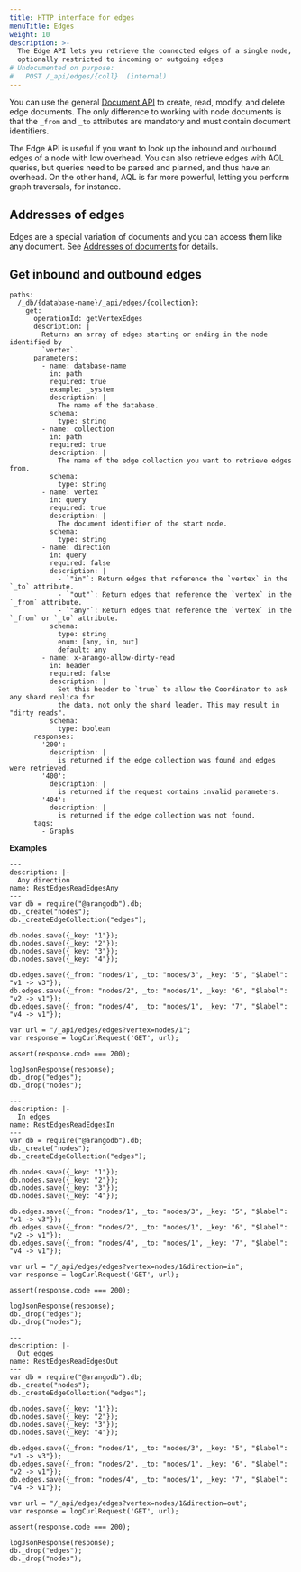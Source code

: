 ```yaml
---
title: HTTP interface for edges
menuTitle: Edges
weight: 10
description: >-
  The Edge API lets you retrieve the connected edges of a single node,
  optionally restricted to incoming or outgoing edges
# Undocumented on purpose:
#   POST /_api/edges/{coll}  (internal)
---
```

You can use the general [Document API](../documents.md) to create,
read, modify, and delete edge documents. The only difference to working with
node documents is that the `_from` and `_to` attributes are mandatory and
must contain document identifiers.

The Edge API is useful if you want to look up the inbound and outbound edges of
a node with low overhead. You can also retrieve edges with AQL queries, but
queries need to be parsed and planned, and thus have an overhead. On the other
hand, AQL is far more powerful, letting you perform graph traversals, for
instance.

## Addresses of edges

Edges are a special variation of documents and you can access them like any
document. See [Addresses of documents](../documents.md#addresses-of-documents)
for details.

## Get inbound and outbound edges

```openapi
paths:
  /_db/{database-name}/_api/edges/{collection}:
    get:
      operationId: getVertexEdges
      description: |
        Returns an array of edges starting or ending in the node identified by
        `vertex`.
      parameters:
        - name: database-name
          in: path
          required: true
          example: _system
          description: |
            The name of the database.
          schema:
            type: string
        - name: collection
          in: path
          required: true
          description: |
            The name of the edge collection you want to retrieve edges from.
          schema:
            type: string
        - name: vertex
          in: query
          required: true
          description: |
            The document identifier of the start node.
          schema:
            type: string
        - name: direction
          in: query
          required: false
          description: |
            - `"in"`: Return edges that reference the `vertex` in the `_to` attribute.
            - `"out"`: Return edges that reference the `vertex` in the `_from` attribute.
            - `"any"`: Return edges that reference the `vertex` in the `_from` or `_to` attribute.
          schema:
            type: string
            enum: [any, in, out]
            default: any
        - name: x-arango-allow-dirty-read
          in: header
          required: false
          description: |
            Set this header to `true` to allow the Coordinator to ask any shard replica for
            the data, not only the shard leader. This may result in "dirty reads".
          schema:
            type: boolean
      responses:
        '200':
          description: |
            is returned if the edge collection was found and edges were retrieved.
        '400':
          description: |
            is returned if the request contains invalid parameters.
        '404':
          description: |
            is returned if the edge collection was not found.
      tags:
        - Graphs
```

**Examples**

```curl
---
description: |-
  Any direction
name: RestEdgesReadEdgesAny
---
var db = require("@arangodb").db;
db._create("nodes");
db._createEdgeCollection("edges");

db.nodes.save({_key: "1"});
db.nodes.save({_key: "2"});
db.nodes.save({_key: "3"});
db.nodes.save({_key: "4"});

db.edges.save({_from: "nodes/1", _to: "nodes/3", _key: "5", "$label": "v1 -> v3"});
db.edges.save({_from: "nodes/2", _to: "nodes/1", _key: "6", "$label": "v2 -> v1"});
db.edges.save({_from: "nodes/4", _to: "nodes/1", _key: "7", "$label": "v4 -> v1"});

var url = "/_api/edges/edges?vertex=nodes/1";
var response = logCurlRequest('GET', url);

assert(response.code === 200);

logJsonResponse(response);
db._drop("edges");
db._drop("nodes");
```

```curl
---
description: |-
  In edges
name: RestEdgesReadEdgesIn
---
var db = require("@arangodb").db;
db._create("nodes");
db._createEdgeCollection("edges");

db.nodes.save({_key: "1"});
db.nodes.save({_key: "2"});
db.nodes.save({_key: "3"});
db.nodes.save({_key: "4"});

db.edges.save({_from: "nodes/1", _to: "nodes/3", _key: "5", "$label": "v1 -> v3"});
db.edges.save({_from: "nodes/2", _to: "nodes/1", _key: "6", "$label": "v2 -> v1"});
db.edges.save({_from: "nodes/4", _to: "nodes/1", _key: "7", "$label": "v4 -> v1"});

var url = "/_api/edges/edges?vertex=nodes/1&direction=in";
var response = logCurlRequest('GET', url);

assert(response.code === 200);

logJsonResponse(response);
db._drop("edges");
db._drop("nodes");
```

```curl
---
description: |-
  Out edges
name: RestEdgesReadEdgesOut
---
var db = require("@arangodb").db;
db._create("nodes");
db._createEdgeCollection("edges");

db.nodes.save({_key: "1"});
db.nodes.save({_key: "2"});
db.nodes.save({_key: "3"});
db.nodes.save({_key: "4"});

db.edges.save({_from: "nodes/1", _to: "nodes/3", _key: "5", "$label": "v1 -> v3"});
db.edges.save({_from: "nodes/2", _to: "nodes/1", _key: "6", "$label": "v2 -> v1"});
db.edges.save({_from: "nodes/4", _to: "nodes/1", _key: "7", "$label": "v4 -> v1"});

var url = "/_api/edges/edges?vertex=nodes/1&direction=out";
var response = logCurlRequest('GET', url);

assert(response.code === 200);

logJsonResponse(response);
db._drop("edges");
db._drop("nodes");
```
